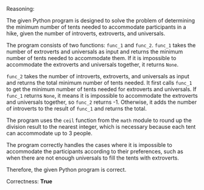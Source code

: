 Reasoning:

The given Python program is designed to solve the problem of determining the minimum number of tents needed to accommodate participants in a hike, given the number of introverts, extroverts, and universals.

The program consists of two functions: `func_1` and `func_2`. `func_1` takes the number of extroverts and universals as input and returns the minimum number of tents needed to accommodate them. If it is impossible to accommodate the extroverts and universals together, it returns `None`.

`func_2` takes the number of introverts, extroverts, and universals as input and returns the total minimum number of tents needed. It first calls `func_1` to get the minimum number of tents needed for extroverts and universals. If `func_1` returns `None`, it means it is impossible to accommodate the extroverts and universals together, so `func_2` returns -1. Otherwise, it adds the number of introverts to the result of `func_1` and returns the total.

The program uses the `ceil` function from the `math` module to round up the division result to the nearest integer, which is necessary because each tent can accommodate up to 3 people.

The program correctly handles the cases where it is impossible to accommodate the participants according to their preferences, such as when there are not enough universals to fill the tents with extroverts.

Therefore, the given Python program is correct.

Correctness: **True**